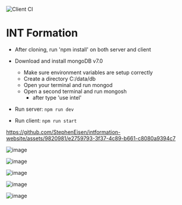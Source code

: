 ![Client CI](https://github.com/StephenEisen/intformation-website/workflows/Client%20CI/badge.svg?branch=master)

# INT Formation

- After cloning, run 'npm install' on both server and client

- Download and install mongoDB v7.0
  - Make sure environment variables are setup correctly
  - Create a directory C:/data/db
  - Open your terminal and run mongod
  - Open a second terminal and run mongosh
    - after type 'use intel'

- Run server: `npm run dev`
- Run client: `npm run start`



https://github.com/StephenEisen/intformation-website/assets/9820981/e2759793-3f37-4c89-b661-c8080a9394c7

![image](https://github.com/StephenEisen/intformation-website/assets/9820981/37807ca9-4382-48b7-be53-1bbba51a2274)

![image](https://github.com/StephenEisen/intformation-website/assets/9820981/5fded640-9c36-40d2-a041-561bf4da1d6e)

![image](https://github.com/StephenEisen/intformation-website/assets/9820981/a5594059-6268-457e-82ed-c981e73cb139)

![image](https://github.com/StephenEisen/intformation-website/assets/9820981/766012e0-ac69-48f5-a6d7-84aecfc29f0b)

![image](https://github.com/StephenEisen/intformation-website/assets/9820981/65c46f90-40df-488b-8fe5-8d031da29dc7)

